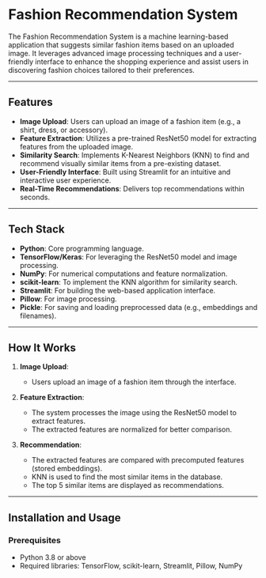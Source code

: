 # Fashion Recommendation System

The Fashion Recommendation System is a machine learning-based application that suggests similar fashion items based on an uploaded image. It leverages advanced image processing techniques and a user-friendly interface to enhance the shopping experience and assist users in discovering fashion choices tailored to their preferences.

---

## Features

- **Image Upload**: Users can upload an image of a fashion item (e.g., a shirt, dress, or accessory).
- **Feature Extraction**: Utilizes a pre-trained ResNet50 model for extracting features from the uploaded image.
- **Similarity Search**: Implements K-Nearest Neighbors (KNN) to find and recommend visually similar items from a pre-existing dataset.
- **User-Friendly Interface**: Built using Streamlit for an intuitive and interactive user experience.
- **Real-Time Recommendations**: Delivers top recommendations within seconds.

---

## Tech Stack

- **Python**: Core programming language.
- **TensorFlow/Keras**: For leveraging the ResNet50 model and image processing.
- **NumPy**: For numerical computations and feature normalization.
- **scikit-learn**: To implement the KNN algorithm for similarity search.
- **Streamlit**: For building the web-based application interface.
- **Pillow**: For image processing.
- **Pickle**: For saving and loading preprocessed data (e.g., embeddings and filenames).

---

## How It Works

1. **Image Upload**:
   - Users upload an image of a fashion item through the interface.

2. **Feature Extraction**:
   - The system processes the image using the ResNet50 model to extract features.
   - The extracted features are normalized for better comparison.

3. **Recommendation**:
   - The extracted features are compared with precomputed features (stored embeddings).
   - KNN is used to find the most similar items in the database.
   - The top 5 similar items are displayed as recommendations.

---

## Installation and Usage

### Prerequisites
- Python 3.8 or above
- Required libraries: TensorFlow, scikit-learn, Streamlit, Pillow, NumPy


